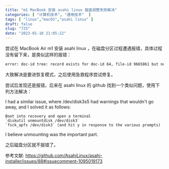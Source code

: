 ```yaml
---
title: "m1 MacBook 安装 asahi linux 磁盘调整失败解决"
categories: [ "计算机技术", "通用技术"  ]
tags: [ "linux","macOS","asahi linux" ]
draft: false
slug: "725"
date: "2023-01-10 21:05:22"
---
```


尝试在 MacBook Air m1 安装 asahi linux ，在磁盘分区过程遭遇报错，具体过程没有留下来，是类似这样的报错：

```bash
error: doc-id tree: record exists for doc-id 64, file-id 9665861 but no inode references this doc-id
```

大致解决是要进恢复模式，之后使用急救程序尝试修复。

尝试后发现还是报错，后来在 asahi linux 的 github 找到一个类似问题，使用下列方法解决：

I had a similar issue, where /dev/disk3s5 had warnings that wouldn't go away, and I solved it as follows:

    Boot into recovery and open a terminal
    `diskutil unmountdisk /dev/disk3`
    `fsck_apfs /dev/disk3` (and hit y in response to the various prompts)

I believe unmounting was the important part.


之后磁盘分区就不报错了。

参考文献: https://github.com/AsahiLinux/asahi-installer/issues/88#issuecomment-1095019173